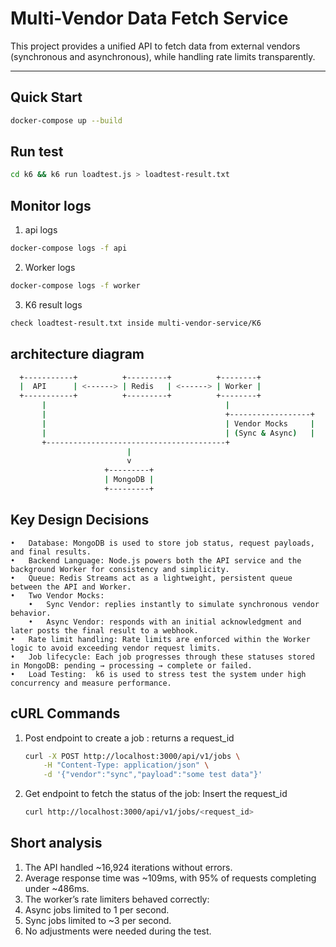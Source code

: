 #  Multi-Vendor Data Fetch Service

This project provides a unified API to fetch data from external vendors (synchronous and asynchronous), while handling rate limits transparently.

---

##  Quick Start

```bash
docker-compose up --build
```

##  Run test

```bash
cd k6 && k6 run loadtest.js > loadtest-result.txt
```

## Monitor logs

1. api logs
```bash
docker-compose logs -f api
```
2. Worker logs
```bash
docker-compose logs -f worker
```
3. K6 result logs
```bash
check loadtest-result.txt inside multi-vendor-service/K6
```

##  architecture diagram

```bash
  +-----------+          +---------+          +--------+
  |  API      | <------> | Redis   | <------> | Worker |
  +-----------+          +---------+          +--------+
       |                                        |
       |                                        +------------------+
       |                                        | Vendor Mocks     |
       |                                        | (Sync & Async)   |
       +----------------------------------------+
                          |
                          v
                     +---------+
                     | MongoDB |
                     +---------+
```

## Key Design Decisions
	•	Database: MongoDB is used to store job status, request payloads, and final results.
	•	Backend Language: Node.js powers both the API service and the background Worker for consistency and simplicity.
	•	Queue: Redis Streams act as a lightweight, persistent queue between the API and Worker.
	•	Two Vendor Mocks:
	    •	Sync Vendor: replies instantly to simulate synchronous vendor behavior.
	    •	Async Vendor: responds with an initial acknowledgment and later posts the final result to a webhook.
	•	Rate limit handling: Rate limits are enforced within the Worker logic to avoid exceeding vendor request limits.
	•	Job lifecycle: Each job progresses through these statuses stored in MongoDB: pending → processing → complete or failed.
	•	Load Testing:  k6 is used to stress test the system under high concurrency and measure performance.
                      

## cURL Commands

1. Post endpoint to create a job : returns a request_id

    ```bash
    curl -X POST http://localhost:3000/api/v1/jobs \
        -H "Content-Type: application/json" \
        -d '{"vendor":"sync","payload":"some test data"}'
    ```

2. Get endpoint to fetch the status of the job: Insert the request_id

    ```bash
    curl http://localhost:3000/api/v1/jobs/<request_id>
    ```

## Short analysis  

1.  The API handled ~16,924 iterations without errors.
2.  Average response time was ~109ms, with 95% of requests completing under ~486ms.
3.  The worker’s rate limiters behaved correctly:
4.  Async jobs limited to 1 per second.
5.  Sync jobs limited to ~3 per second.
6.  No adjustments were needed during the test.